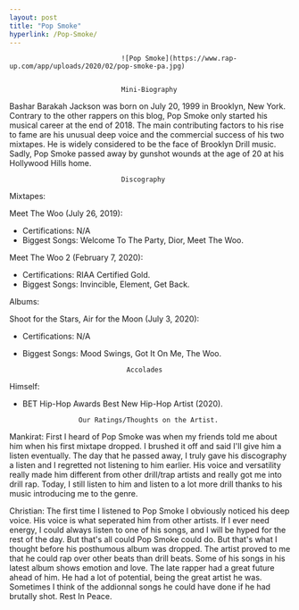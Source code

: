 ```yaml
---
layout: post
title: "Pop Smoke"
hyperlink: /Pop-Smoke/
---
```


                                ![Pop Smoke](https://www.rap-up.com/app/uploads/2020/02/pop-smoke-pa.jpg)


                                Mini-Biography

Bashar Barakah Jackson was born on July 20, 1999 in Brooklyn, New York. Contrary to the other rappers on this blog, Pop Smoke only started his musical career at the end of 2018. The main contributing factors to his rise to fame are his unusual deep voice and the commercial success of his two mixtapes. He is widely considered to be the face of Brooklyn Drill music. Sadly, Pop Smoke passed away by gunshot wounds at the age of 20 at his Hollywood Hills home.

                                Discography

Mixtapes:

Meet The Woo (July 26, 2019): 
- Certifications: N/A
- Biggest Songs: Welcome To The Party, Dior, Meet The Woo.

Meet The Woo 2 (February 7, 2020): 
- Certifications: RIAA Certified Gold.
- Biggest Songs: Invincible, Element, Get Back.

Albums:

Shoot for the Stars, Air for the Moon (July 3, 2020): 
- Certifications: N/A
- Biggest Songs: Mood Swings, Got It On Me, The Woo.

                                Accolades

Himself: 
- BET Hip-Hop Awards Best New Hip-Hop Artist (2020).

                    Our Ratings/Thoughts on the Artist.

Mankirat: First I heard of Pop Smoke was when my friends told me about him when his first mixtape dropped. I brushed it off and said I'll give him a listen eventually. The day that he passed away, I truly gave his discography a listen and I regretted not listening to him earlier. His voice and versatility really made him different from other drill/trap artists and really got me into drill rap. Today, I still listen to him and listen to a lot more drill thanks to his music introducing me to the genre.

Christian: The first time I listened to Pop Smoke I obviously noticed his deep voice. His voice is what seperated him from other artists. If I ever need energy, I could always listen to one of his songs, and I will be hyped for the rest of the day. But that's all could Pop Smoke could do. But that's what I thought before his posthumous album was dropped. The artist proved to me that he could rap over other beats than drill beats. Some of his songs in his latest album shows emotion and love. The late rapper had a great future ahead of him. He had a lot of potential, being the great artist he was. Sometimes I think of the addionnal songs he could have done if he had brutally shot. Rest In Peace.